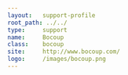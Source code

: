 ```yaml
---
layout:   support-profile
root_path: ../../
type:     support
name:     Bocoup
class:    bocoup
site:     http://www.bocoup.com/
logo:     /images/bocoup.png
---
```

